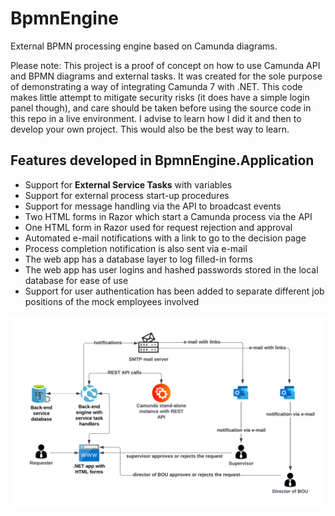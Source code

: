 # BpmnEngine

External BPMN processing engine based on Camunda diagrams.

Please note: This project is a proof of concept on how to use Camunda API and BPMN diagrams and external tasks. It was created for the sole purpose of demonstrating a way of integrating Camunda 7 with .NET. This code makes little attempt to mitigate security risks (it does have a simple login panel though), and care should be taken before using the source code in this repo in a live environment. I advise to learn how I did it and then to develop your own project. This would also be the best way to learn.

## Features developed in BpmnEngine.Application

- Support for **External Service Tasks** with variables
- Support for external process start-up procedures
- Support for message handling via the API to broadcast events
- Two HTML forms in Razor which start a Camunda process via the API
- One HTML form in Razor used for request rejection and approval
- Automated e-mail notifications with a link to go to the decision page
- Process completion notification is also sent via e-mail
- The web app has a database layer to log filled-in forms
- The web app has user logins and hashed passwords stored in the local database for ease of use
- Support for user authentication has been added to separate different job positions of the mock employees involved

![diagram.png](/wiki/diagram.png)
